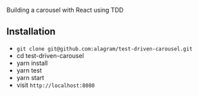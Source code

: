 Building a carousel with React using TDD

## Installation

- `git clone git@github.com:alagram/test-driven-carousel.git`
- cd test-driven-carousel
- yarn install
- yarn test
- yarn start
- visit `http://localhost:8080`
